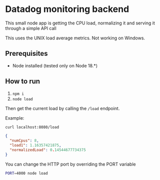 # Datadog monitoring backend

This small node app is getting the CPU load, normalizing it and serving it through a simple API call

This uses the UNIX load average metrics. Not working on Windows.

## Prerequisites

- Node installed (tested only on Node 18.*)

## How to run

1. `npm i`
2. `node load`

Then get the current load by calling the `/load` endpoint.

Example:

```bash
curl localhost:8080/load
```

```json
{
  "numCpus": 8,
  "load1": 1.16357421875,
  "normalizedLoad": 0.14544677734375
}
```

You can change the HTTP port by overriding the PORT variable
```bash
PORT=4000 node load
```